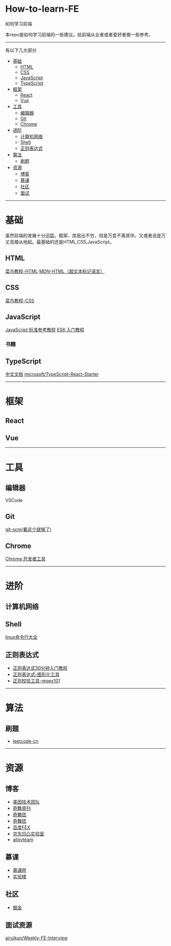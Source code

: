 # How-to-learn-FE
如何学习前端

本repo是如何学习前端的一些建议。给前端从业者或者爱好者做一些参考。

**********************

有以下几大部分
- [基础](#基础)
    - [HTML](#HTML)
    - [CSS](#CSS)
    - [JavaScript](#JavaScript)
    - [TypeScript](#TypeScript)
- [框架](#框架)
    - [React](#React)
    - [Vue](#Vue)
- [工具](#工具)
    - [编辑器](#编辑器)
    - [Git](#Git)
    - [Chrome](#Chrome)
- [进阶](#进阶)
    - [计算机网络](#计算机网络)
    - [Shell](#Shell)
    - [正则表达式](#正则表达式)
- [算法](#算法)
    - [刷题](#刷题)
- [资源](#资源)
    - [博客](#博客)
    - [慕课](#慕课)
    - [社区](#社区)
    - [面试](#面试)

**********************

# <a id="基础">基础</a>
虽然前端的发展十分迅猛，框架、库层出不穷，但是万变不离其中。又或者说是万丈高楼从地起。最基础的还是HTML,CSS,JavaScript。

## <a id="HTML">HTML</a>
[菜鸟教程-HTML](https://www.runoob.com/html/html-tutorial.html)
[MDN-HTML（超文本标记语言）](https://developer.mozilla.org/zh-CN/docs/Web/HTML)

## <a id="CSS">CSS</a>
[菜鸟教程-CSS](https://www.runoob.com/css/css-tutorial.html)

## <a id="JavaScript">JavaScript</a>
[JavaScript 标准参考教程](http://javascript.ruanyifeng.com/)
[ES6 入门教程](http://es6.ruanyifeng.com/)

### <a id="JavaScript书籍">书籍</a>

## TypeScript
[中文文档](https://www.tslang.cn/docs/home.html)
[microsoft/TypeScript-React-Starter](https://github.com/Microsoft/TypeScript-React-Starter#typescript-react-starter)

**********************

# <a id="框架">框架</a>
## <a id="React">React</a>
## <a id="Vue">Vue</a>
**********************

# <a id="工具">工具</a>
## 编辑器
VSCode

## Git
[git-scm(看这个就够了)](https://git-scm.com/book/zh/v2)

## Chrome
[Chrome 开发者工具](https://developers.google.com/web/tools/chrome-devtools/)

**********************

# <a id="进阶">进阶</a>
## 计算机网络

## Shell
[linux命令行大全](https://man.linuxde.net/)

## 正则表达式
- [正则表达式30分钟入门教程](https://www.cnblogs.com/deerchao/archive/2006/08/24/zhengzhe30fengzhongjiaocheng.html)
- [正则表达式-图形化工具](https://jex.im/regulex/#!flags=&re=%5E(a%7Cb)*%3F%24)
- [正则校验工具-regex101](https://regex101.com/)

**********************

# <a id="算法">算法</a>

## <a id="算法">刷题</a>
- [leetcode-cn](https://leetcode-cn.com/problemset/all/)


**********************

# <a id="资源">资源</a>

## <a id="博客">博客</a>
- [美团技术团队](https://tech.meituan.com/)
- [奇舞周刊](https://weekly.75team.com/)
- [奇舞团](https://75.team/)
- [奇舞团](https://75.team/)
- [百度FEX](http://fex.baidu.com/)
- [京东凹凸实验室](https://aotu.io/index.html)
- [alloyteam](http://www.alloyteam.com/)

## 慕课

- [慕课网](https://www.imooc.com/)
- [实验楼](https://www.shiyanlou.com/)

## 社区
- [掘金](https://juejin.im/timeline)


## 面试资源
[airuikun/Weekly-FE-Interview](https://github.com/airuikun/Weekly-FE-Interview)